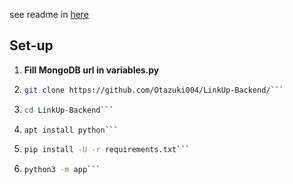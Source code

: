 see readme in [here](https://github.com/Otazuki004/LinkUp-Frontend)

## Set-up
1. **Fill MongoDB url in variables.py**
2. ```bash
   git clone https://github.com/Otazuki004/LinkUp-Backend/```
3. ```bash
   cd LinkUp-Backend```
4. ```bash
   apt install python```
5. ```bash
   pip install -U -r requirements.txt```
6. ```bash
   python3 -m app```
